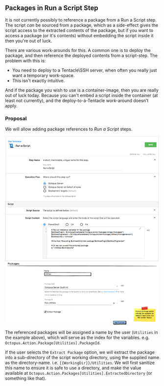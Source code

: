 ## Packages in Run a Script Step

It is not currently possibly to reference a package from a Run a Script step.  The script _can_ be sourced from a package, which as a side-effect gives the script access to the extracted contents of the package, but if you want to access a package (or it's contents) without embedding the script inside it then you're out of luck. 

There are various work-arounds for this.  A common one is to deploy the package, and then reference the deployed contents from a script-step.  The problem with this is:

- You need to deploy to a Tentacle\SSH server, when often you really just want a temporary work-space. 
- This isn't exactly intuitive.

And if the package you wish to use is a container-image, then you are really out of luck today. Because you can't embed a script inside the container (at least not currently), and the deploy-to-a-Tentacle work-around doesn't apply. 

### Proposal 

We will allow adding package references to _Run a Script_ steps.

![Script Step Packages](ui-mocks/script-step-packages.png)

The referenced packages will be assigned a name by the user (`Utilities` in the example above), which will serve as the index for the variables. e.g. `Octopus.Action.Package[Utilities].PackageId`.

If the user selects the `Extract Package` option, we will extract the package into a sub-directory of the script working directory, using the supplied name as the directory-name.  i.e. `{{WorkingDir}}/Utilities`.  We will first sanitize this name to ensure it is safe to use a directory, and make the value available at `Octopus.Action.Packages[Utilities].ExtractedDirectory` (or something like that).